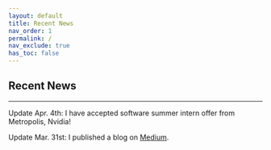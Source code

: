 ```yaml
---
layout: default
title: Recent News
nav_order: 1
permalink: /
nav_exclude: true
has_toc: false
---
```


## Recent News

----------

Update Apr. 4th: I have accepted software summer intern offer from Metropolis, Nvidia!

Update Mar. 31st: I published a blog on [Medium](https://medium.com/@mh4116_43123/a-milestone-in-object-detection-with-transformers-f2fd8a30cc32).
